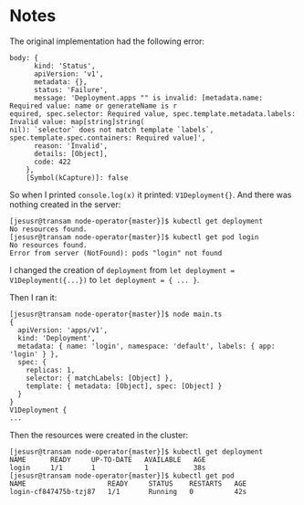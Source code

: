 # Notes

The original implementation had the following error:

```
body: {
      kind: 'Status',
      apiVersion: 'v1',
      metadata: {},
      status: 'Failure',
      message: 'Deployment.apps "" is invalid: [metadata.name: Required value: name or generateName is r
equired, spec.selector: Required value, spec.template.metadata.labels: Invalid value: map[string]string(
nil): `selector` does not match template `labels`, spec.template.spec.containers: Required value]',
      reason: 'Invalid',
      details: [Object],
      code: 422
    },
    [Symbol(kCapture)]: false
```

So when I printed `console.log(x)` it printed: `V1Deployment{}`. And there was
nothing created in the server:

```
[jesusr@transam node-operator{master}]$ kubectl get deployment
No resources found.
[jesusr@transam node-operator{master}]$ kubectl get pod login
No resources found.
Error from server (NotFound): pods "login" not found
```

I changed the creation of `deployment` from `let deployment =
V1Deployment({...})` to `let deployment = { ... }`.

Then I ran it:
```
[jesusr@transam node-operator{master}]$ node main.ts
{
  apiVersion: 'apps/v1',
  kind: 'Deployment',
  metadata: { name: 'login', namespace: 'default', labels: { app: 'login' } },
  spec: {
    replicas: 1,
    selector: { matchLabels: [Object] },
    template: { metadata: [Object], spec: [Object] }
  }
}
V1Deployment {
...

```

Then the resources were created in the cluster:

```
[jesusr@transam node-operator{master}]$ kubectl get deployment
NAME      READY     UP-TO-DATE   AVAILABLE   AGE
login     1/1       1            1           38s
[jesusr@transam node-operator{master}]$ kubectl get pod
NAME                    READY     STATUS    RESTARTS   AGE
login-cf847475b-tzj87   1/1       Running   0          42s
```
